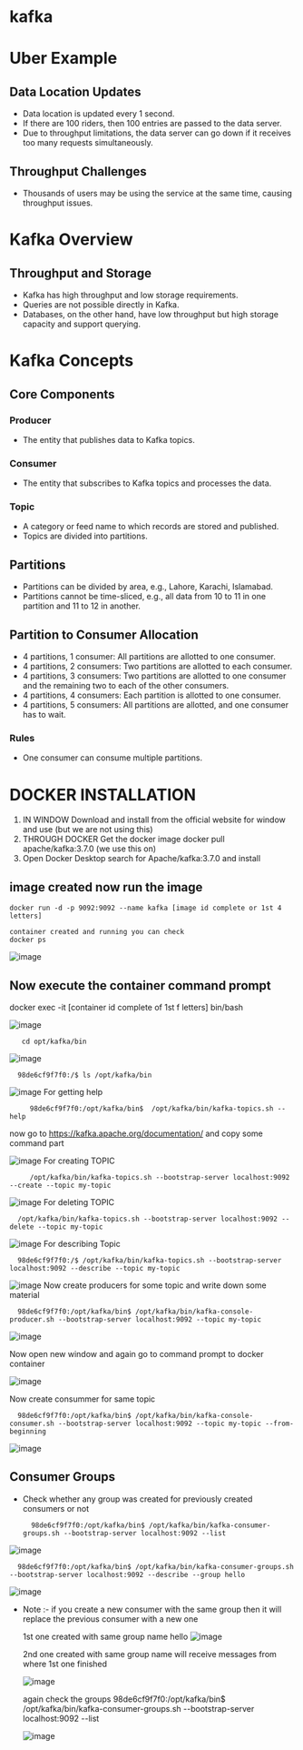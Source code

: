 # kafka

# Uber Example

## Data Location Updates

- Data location is updated every 1 second.
- If there are 100 riders, then 100 entries are passed to the data server.
- Due to throughput limitations, the data server can go down if it receives too many requests simultaneously.

## Throughput Challenges

- Thousands of users may be using the service at the same time, causing throughput issues.

# Kafka Overview

## Throughput and Storage

- Kafka has high throughput and low storage requirements.
- Queries are not possible directly in Kafka.
- Databases, on the other hand, have low throughput but high storage capacity and support querying.

# Kafka Concepts

## Core Components

### Producer
- The entity that publishes data to Kafka topics.

### Consumer
- The entity that subscribes to Kafka topics and processes the data.

### Topic
- A category or feed name to which records are stored and published.
- Topics are divided into partitions.

## Partitions

- Partitions can be divided by area, e.g., Lahore, Karachi, Islamabad.
- Partitions cannot be time-sliced, e.g., all data from 10 to 11 in one partition and 11 to 12 in another.

## Partition to Consumer Allocation

- 4 partitions, 1 consumer: All partitions are allotted to one consumer.
- 4 partitions, 2 consumers: Two partitions are allotted to each consumer.
- 4 partitions, 3 consumers: Two partitions are allotted to one consumer and the remaining two to each of the other consumers.
- 4 partitions, 4 consumers: Each partition is allotted to one consumer.
- 4 partitions, 5 consumers: All partitions are allotted, and one consumer has to wait.

### Rules

- One consumer can consume multiple partitions.

# DOCKER INSTALLATION
1. IN WINDOW
   Download and install from the official website for window and use (but we are not using this)
2. THROUGH DOCKER
   Get the docker image
   docker pull apache/kafka:3.7.0 (we use this on)
3. Open Docker Desktop search for Apache/kafka:3.7.0 and install


## image created now run the image
    docker run -d -p 9092:9092 --name kafka [image id complete or 1st 4 letters]

    container created and running you can check
    docker ps 

   ![image](https://github.com/imransecrets/kafka/assets/8496861/de2e7c3e-d870-4d63-9fda-85023839620a)



## Now execute the container command prompt
   docker exec -it [container id complete of 1st f letters] bin/bash
   
   ![image](https://github.com/imransecrets/kafka/assets/8496861/d17fac28-39fd-481c-bec9-bf9ca4808dcb)
    
       cd opt/kafka/bin
    
   ![image](https://github.com/imransecrets/kafka/assets/8496861/84d47625-86fc-4050-aaa8-b997f50b1ae0)

      98de6cf9f7f0:/$ ls /opt/kafka/bin

   ![image](https://github.com/imransecrets/kafka/assets/8496861/136bb37d-9ce9-44a9-98ee-9c257cd0a870)
   For getting help
        
         98de6cf9f7f0:/opt/kafka/bin$  /opt/kafka/bin/kafka-topics.sh --help
   now go to https://kafka.apache.org/documentation/ and copy some command part

   ![image](https://github.com/imransecrets/kafka/assets/8496861/3bd5317a-8906-4bba-851e-68308ea8240e)
   For creating TOPIC
         
         /opt/kafka/bin/kafka-topics.sh --bootstrap-server localhost:9092 --create --topic my-topic

   ![image](https://github.com/imransecrets/kafka/assets/8496861/c04a214f-c189-4dda-8408-123fb3538dea)
   For deleting TOPIC 
   
      /opt/kafka/bin/kafka-topics.sh --bootstrap-server localhost:9092 --delete --topic my-topic

   ![image](https://github.com/imransecrets/kafka/assets/8496861/d04bef18-9497-413d-ae45-dcb7b6e691aa)
   For describing Topic
   
      98de6cf9f7f0:/$ /opt/kafka/bin/kafka-topics.sh --bootstrap-server localhost:9092 --describe --topic my-topic

   ![image](https://github.com/imransecrets/kafka/assets/8496861/cea3b11f-2600-4a77-ae13-751647bb2efb)
   Now create producers for some topic and write down some material
         
      98de6cf9f7f0:/opt/kafka/bin$ /opt/kafka/bin/kafka-console-producer.sh --bootstrap-server localhost:9092 --topic my-topic

   ![image](https://github.com/imransecrets/kafka/assets/8496861/69df6611-b9ac-4f29-a9c1-56d0ca4e9184)

   Now open new window and again go to command prompt to docker container

   ![image](https://github.com/imransecrets/kafka/assets/8496861/1a399c15-043d-4ed5-a0fe-d80935443459)

   Now create consummer for same topic

      98de6cf9f7f0:/opt/kafka/bin$ /opt/kafka/bin/kafka-console-consumer.sh --bootstrap-server localhost:9092 --topic my-topic --from-beginning

   ![image](https://github.com/imransecrets/kafka/assets/8496861/5f735bc0-5be3-436d-9708-0790bc8cbc38)

   ## Consumer Groups
  * Check whether any group was created for previously created consumers or not

          98de6cf9f7f0:/opt/kafka/bin$ /opt/kafka/bin/kafka-consumer-groups.sh --bootstrap-server localhost:9092 --list
   
   ![image](https://github.com/imransecrets/kafka/assets/8496861/853d0e28-4f2f-4bc8-b17b-2c9b94219044)

      98de6cf9f7f0:/opt/kafka/bin$ /opt/kafka/bin/kafka-consumer-groups.sh --bootstrap-server localhost:9092 --describe --group hello

   ![image](https://github.com/imransecrets/kafka/assets/8496861/ed72d466-dbaf-4ebe-8e6b-71f352adf46c)

   * Note :- if you create a new consumer with the same group then it will replace the previous consumer with a new one

     1st one created with same group name hello 
     ![image](https://github.com/imransecrets/kafka/assets/8496861/2029c78f-dbba-44aa-943d-2e337e95c5e2)

     2nd one created with same group name will receive messages from where 1st one finished

     ![image](https://github.com/imransecrets/kafka/assets/8496861/f17391ba-c600-488f-8add-a1c71fd11cdb)

     again check the groups
     98de6cf9f7f0:/opt/kafka/bin$ /opt/kafka/bin/kafka-consumer-groups.sh --bootstrap-server localhost:9092 --list
     
     ![image](https://github.com/imransecrets/kafka/assets/8496861/2482bd8d-202f-4a12-8adf-48a474b7a44b)


     


   

   



   




